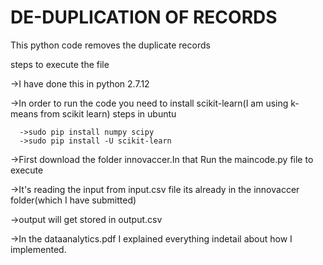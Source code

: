 # DE-DUPLICATION OF RECORDS
This python code removes the duplicate records


 steps to execute the file

->I have done this in python 2.7.12

->In order to run the code you need to install scikit-learn(I am using k-means from scikit learn) steps in ubuntu

      ->sudo pip install numpy scipy
      ->sudo pip install -U scikit-learn

->First download the folder innovaccer.In that Run the maincode.py file to execute

->It's reading the input from input.csv file its already in the innovaccer folder(which I have submitted)

->output will get stored in output.csv

->In the dataanalytics.pdf I explained everything indetail about how I implemented.
